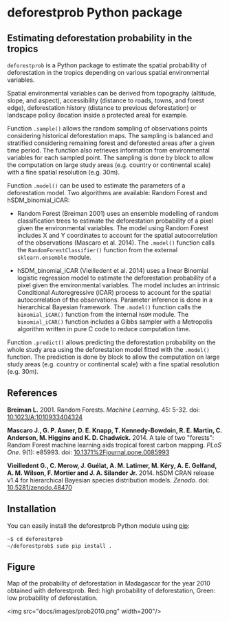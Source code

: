 # deforestprob Python package

## Estimating deforestation probability in the tropics

`deforestprob` is a Python package to estimate the spatial probability
of deforestation in the tropics depending on various spatial
environmental variables.

Spatial environmental variables can be derived from topography
(altitude, slope, and aspect), accessibility (distance to roads,
towns, and forest edge), deforestation history (distance to previous
deforestation) or landscape policy (location inside a protected area)
for example.

Function `.sample()` allows the random sampling of observations points
considering historical deforestation maps. The sampling is balanced
and stratified considering remaining forest and deforested areas after
a given time period. The function also retrieves information from
environmental variables for each sampled point. The sampling is done
by block to allow the computation on large study areas (e.g. country
or continental scale) with a fine spatial resolution (e.g. 30m).

Function `.model()` can be used to estimate the parameters of a
deforestation model. Two algorithms are available: Random Forest and
hSDM\_binomial\_iCAR:

* Random Forest (Breiman 2001) uses an ensemble modelling of random
classification trees to estimate the deforestation probability of a
pixel given the environmental variables. The model using Random Forest
includes X and Y coordinates to account for the spatial
autocorrelation of the observations (Mascaro et al. 2014). The
`.model()` function calls the `RandomForestClassifier()` function from
the external `sklearn.ensemble` module.

* hSDM\_binomial\_iCAR (Vieilledent et al. 2014) uses a linear Binomial
logistic regression model to estimate the deforestation probability of
a pixel given the environmental variables. The model includes an
intrinsic Conditional Autoregressive (iCAR) process to account for the
spatial autocorrelation of the observations. Parameter inference is
done in a hierarchical Bayesian framework. The `.model()` function
calls the `binomial_iCAR()` function from the internal `hSDM`
module. The `binomial_iCAR()` function includes a Gibbs sampler with
a Metropolis algorithm written in pure C code to reduce computation
time.

Function `.predict()` allows predicting the deforestation probability
on the whole study area using the deforestation model fitted with the
`.model()` function. The prediction is done by block to allow the
computation on large study areas (e.g. country or continental scale)
with a fine spatial resolution (e.g. 30m).

## References

**Breiman L.** 2001. Random Forests. _Machine Learning_. 45: 5-32.
doi: [10.1023/A:1010933404324](http://dx.doi.org/10.1023/A:1010933404324)

**Mascaro J., G. P. Asner, D. E. Knapp, T. Kennedy-Bowdoin,
R. E. Martin, C. Anderson, M. Higgins and K. D. Chadwick.** 2014. A
tale of two "forests": Random Forest machine learning aids tropical
forest carbon mapping. _PLoS One_. 9(1): e85993.
doi: [10.1371%2Fjournal.pone.0085993](http://dx.doi.org/10.1371%2Fjournal.pone.0085993)

**Vieilledent G., C. Merow, J. Guélat, A. M. Latimer, M. Kéry,
A. E. Gelfand, A. M. Wilson, F. Mortier and J. A. Silander
Jr.** 2014. hSDM CRAN release v1.4 for hierarchical Bayesian species
distribution models. _Zenodo_.
doi: [10.5281/zenodo.48470](http://doi.org/10.5281/zenodo.48470)

## Installation

You can easily install the deforestprob Python module using
[pip](https://pip.pypa.io/en/stable/):

```
~$ cd deforestprob
~/deforestprob$ sudo pip install .
```

## Figure

Map of the probability of deforestation in Madagascar for the year 2010 obtained with deforestprob. Red: high probability of deforestation, Green: low probability of deforestation.

<img src="docs/images/prob2010.png" width=200"/>

